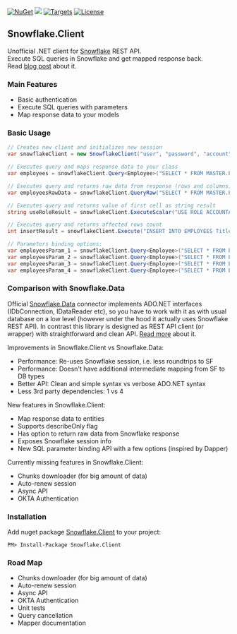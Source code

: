 [![NuGet](https://img.shields.io/badge/nuget-v0.2.4-green.svg)](https://www.nuget.org/packages/Snowflake.Client/) 
[![](https://img.shields.io/nuget/dt/Snowflake.Client.svg)](https://www.nuget.org/packages/Snowflake.Client/) 
[![Targets](https://img.shields.io/badge/.NET%20Standard-2.0-green.svg)](https://docs.microsoft.com/ru-ru/dotnet/standard/net-standard) 
[![License](https://img.shields.io/badge/License-Apache%202.0-green.svg)](https://opensource.org/licenses/Apache-2.0)

## Snowflake.Client
Unofficial .NET client for [Snowflake](https://www.snowflake.com) REST API.  
Execute SQL queries in Snowflake and get mapped response back.  
Read [blog post](https://medium.com/@fixer_m/better-net-client-for-snowflake-db-ecb48c48c872) about it. 

### Main Features
- Basic authentication
- Execute SQL queries with parameters
- Map response data to your models

### Basic Usage
```csharp
// Creates new client and initializes new session 
var snowflakeClient = new SnowflakeClient("user", "password", "account", "region");

// Executes query and maps response data to your class
var employees = snowflakeClient.Query<Employee>("SELECT * FROM MASTER.PUBLIC.EMPLOYEES;");

// Executes query and returns raw data from response (rows and columns)
var employeesRawData = snowflakeClient.QueryRaw("SELECT * FROM MASTER.PUBLIC.EMPLOYEES;");

// Executes query and returns value of first cell as string result
string useRoleResult = snowflakeClient.ExecuteScalar("USE ROLE ACCOUNTADMIN;");

// Executes query and returns affected rows count
int insertResult = snowflakeClient.Execute("INSERT INTO EMPLOYEES Title VALUES (?);", "Dev");

// Parameters binding options:
var employeesParam_1 = snowflakeClient.Query<Employee>("SELECT * FROM EMPLOYEES WHERE TITLE = ?", "Programmer");
var employeesParam_2 = snowflakeClient.Query<Employee>("SELECT * FROM EMPLOYEES WHERE ID IN (?,?)", new int[] { 1, 2 });
var employeesParam_3 = snowflakeClient.Query<Employee>("SELECT * FROM EMPLOYEES WHERE TITLE = :Title", new Employee() { Title = "Programmer" });
var employeesParam_4 = snowflakeClient.Query<Employee>("SELECT * FROM EMPLOYEES WHERE TITLE = :Title", new { Title = "Programmer" });
```

### Comparison with Snowflake.Data 
Official [Snowflake.Data](https://github.com/snowflakedb/snowflake-connector-net) connector implements ADO.NET interfaces (IDbConnection, IDataReader etc), so you have to work with it as with usual database on a low level (however under the hood it actually uses Snowflake REST API). In contrast this library is designed as REST API client (or wrapper) with straightforward and clean API. [Read more](https://medium.com/@fixer_m/better-net-client-for-snowflake-db-ecb48c48c872) about it.

Improvements in Snowflake.Client vs Snowflake.Data: 
- Performance: Re-uses Snowflake session, i.e. less roundtrips to SF
- Performance: Doesn't have additional intermediate mapping from SF to DB types 
- Better API: Clean and simple syntax vs verbose ADO.NET syntax
- Less 3rd party dependencies: 1 vs 4

New features in Snowflake.Client:
- Map response data to entities
- Supports describeOnly flag
- Has option to return raw data from Snowflake response
- Exposes Snowflake session info
- New SQL parameter binding API with a few options (inspired by Dapper)

Currently missing features in Snowflake.Client:
- Chunks downloader (for big amount of data)
- Auto-renew session 
- Async API
- OKTA Authentication

### Installation
Add nuget package [Snowflake.Client](https://www.nuget.org/packages/Snowflake.Client) to your project:  
```{r, engine='bash', code_block_name}
PM> Install-Package Snowflake.Client
```

### Road Map 
- Chunks downloader (for big amount of data)
- Auto-renew session 
- Async API
- OKTA Authentication
- Unit tests
- Query cancellation
- Mapper documentation
